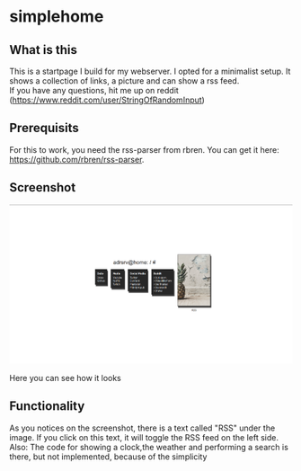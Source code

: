 # simplehome

## What is this
This is a startpage I build for my webserver. I opted for a minimalist setup. It shows a collection of links, a picture and can show a rss feed. <br>
If you have any questions, hit me up on reddit (https://www.reddit.com/user/StringOfRandomInput)

## Prerequisits
For this to work, you need the rss-parser from rbren. You can get it here: https://github.com/rbren/rss-parser.

## Screenshot
![](img/2020-07-10-213727_1919x1079_scrot.png)

Here you can see how it looks

## Functionality
As you notices on the screenshot, there is a text called "RSS" under the image. If you click on this text, it will toggle the RSS feed on the left side. <br>
Also: The code for showing a clock,the weather and performing a search is there, but not implemented, because of the simplicity <br>